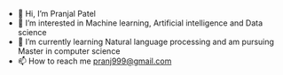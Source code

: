 - 👋 Hi, I’m Pranjal Patel
- 👀 I’m interested in Machine learning, Artificial intelligence and Data science
- 🌱 I’m currently learning Natural language processing and am pursuing Master in computer science
- 📫 How to reach me pranj999@gmail.com

<!---
pranj999/pranj999 is a ✨ special ✨ repository because its `README.md` (this file) appears on your GitHub profile.
You can click the Preview link to take a look at your changes.
--->
